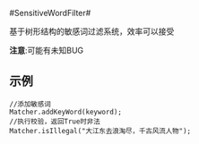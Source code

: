 #SensitiveWordFilter#

基于树形结构的敏感词过滤系统，效率可以接受

__注意__:可能有未知BUG

## 示例 ##

    //添加敏感词
    Matcher.addKeyWord(keyword); 
    //执行校验，返回True时非法
    Matcher.isIllegal("大江东去浪淘尽，千古风流人物");
